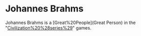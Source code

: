 # Johannes Brahms

Johannes Brahms is a [Great%20People](Great Person) in the "[Civilization%20%28series%29](Civilization)" games.